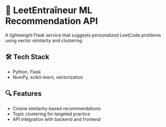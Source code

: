 # 🧠 LeetEntraîneur ML Recommendation API

A lightweight Flask service that suggests personalized LeetCode problems using vector similarity and clustering.

## 🛠️ Tech Stack
- Python, Flask
- NumPy, scikit-learn, vectorization

## 🔍 Features
- Cosine similarity-based recommendations
- Topic clustering for targeted practice
- API integration with backend and frontend


